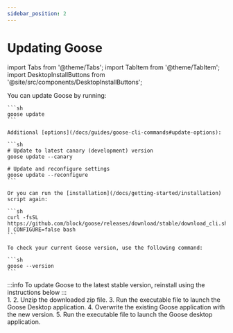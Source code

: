 ```yaml
---
sidebar_position: 2
---
```


# Updating Goose

import Tabs from '@theme/Tabs';
import TabItem from '@theme/TabItem';
import DesktopInstallButtons from '@site/src/components/DesktopInstallButtons';

<Tabs groupId="interface">
  <TabItem value="cli" label="Goose CLI" default>
    You can update Goose by running:

    ```sh
    goose update
    ```

    Additional [options](/docs/guides/goose-cli-commands#update-options):
    
    ```sh
    # Update to latest canary (development) version
    goose update --canary

    # Update and reconfigure settings
    goose update --reconfigure
    ```

    Or you can run the [installation](/docs/getting-started/installation) script again:

    ```sh
    curl -fsSL https://github.com/block/goose/releases/download/stable/download_cli.sh | CONFIGURE=false bash
    ```

    To check your current Goose version, use the following command:

    ```sh
    goose --version
    ```

  </TabItem>
  <TabItem value="ui" label="Goose Desktop">
        :::info
        To update Goose to the latest stable version, reinstall using the instructions below
        :::
        <div style={{ marginTop: '1rem' }}>
          1. <DesktopInstallButtons/>
          2. Unzip the downloaded zip file.
          3. Run the executable file to launch the Goose Desktop application.
          4. Overwrite the existing Goose application with the new version.
          5. Run the executable file to launch the Goose desktop application.
        </div>
  </TabItem>
</Tabs>